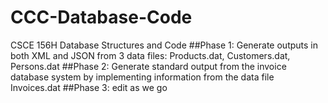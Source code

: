 # CCC-Database-Code
CSCE 156H Database Structures and Code
##Phase 1:
Generate outputs in both XML and JSON from 3 data files: Products.dat, Customers.dat, Persons.dat
##Phase 2:
Generate standard output from the invoice database system by implementing information from the data file Invoices.dat
##Phase 3:
edit as we go
